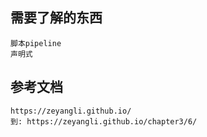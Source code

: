 ## 需要了解的东西

    脚本pipeline
    声明式

## 参考文档

    https://zeyangli.github.io/
    到: https://zeyangli.github.io/chapter3/6/